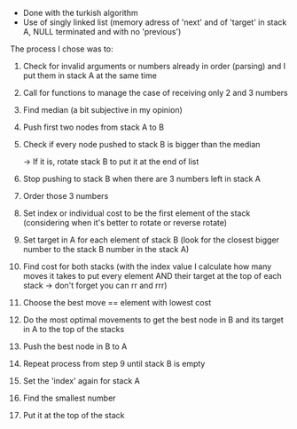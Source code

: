 - Done with the turkish algorithm
- Use of singly linked list (memory adress of 'next' and of 'target' in stack A, NULL terminated and with no 'previous')

The process I chose was to:
1. Check for invalid arguments or numbers already in order (parsing) and I put them in stack A at the same time  
2. Call for functions to manage the case of receiving only 2 and 3 numbers  
3. Find median (a bit subjective in my opinion)
4. Push first two nodes from stack A to B
5. Check if every node pushed to stack B is bigger than the median

      -> If it is, rotate stack B to put it at the end of list
7. Stop pushing to stack B when there are 3 numbers left in stack A
8. Order those 3 numbers
9. Set index or individual cost to be the first element of the stack (considering when it's better to rotate or reverse rotate)
10. Set target in A for each element of stack B (look for the closest bigger number to the stack B number in the stack A)
11. Find cost for both stacks (with the index value I calculate how many moves it takes to put every element AND their target at the top of each stack -> don't forget you can rr and rrr)
12. Choose the best move == element with lowest cost
13. Do the most optimal movements to get the best node in B and its target in A to the top of the stacks
14. Push the best node in B to A
15. Repeat process from step 9 until stack B is empty
16. Set the 'index' again for stack A
17. Find the smallest number
18. Put it at the top of the stack
